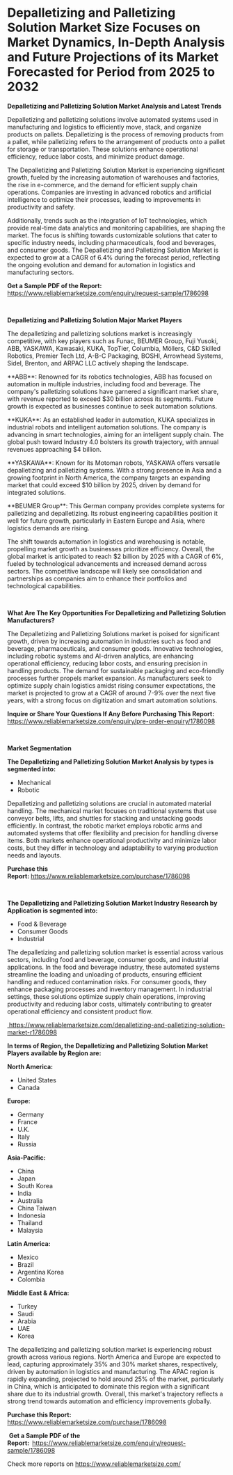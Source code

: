 <p><h1>Depalletizing and Palletizing Solution Market Size Focuses on Market Dynamics, In-Depth Analysis and Future Projections of its Market Forecasted for Period from 2025 to 2032</h1></p><p><strong>Depalletizing and Palletizing Solution Market Analysis and Latest Trends</strong></p>
<p><p>Depalletizing and palletizing solutions involve automated systems used in manufacturing and logistics to efficiently move, stack, and organize products on pallets. Depalletizing is the process of removing products from a pallet, while palletizing refers to the arrangement of products onto a pallet for storage or transportation. These solutions enhance operational efficiency, reduce labor costs, and minimize product damage.</p><p>The Depalletizing and Palletizing Solution Market is experiencing significant growth, fueled by the increasing automation of warehouses and factories, the rise in e-commerce, and the demand for efficient supply chain operations. Companies are investing in advanced robotics and artificial intelligence to optimize their processes, leading to improvements in productivity and safety.</p><p>Additionally, trends such as the integration of IoT technologies, which provide real-time data analytics and monitoring capabilities, are shaping the market. The focus is shifting towards customizable solutions that cater to specific industry needs, including pharmaceuticals, food and beverages, and consumer goods. The Depalletizing and Palletizing Solution Market is expected to grow at a CAGR of 6.4% during the forecast period, reflecting the ongoing evolution and demand for automation in logistics and manufacturing sectors.</p></p>
<p><strong>Get a Sample PDF of the Report:&nbsp;</strong> <a href="https://www.reliablemarketsize.com/enquiry/request-sample/1786098?utm_campaign=3205&utm_medium=2&utm_source=Github&utm_content=ia&utm_term=25032025&utm_id=depalletizing-and-palletizing-solution">https://www.reliablemarketsize.com/enquiry/request-sample/1786098</a></p>
<p>&nbsp;</p>
<p><strong>Depalletizing and Palletizing Solution Major Market Players</strong></p>
<p><p>The depalletizing and palletizing solutions market is increasingly competitive, with key players such as Funac, BEUMER Group, Fuji Yusoki, ABB, YASKAWA, Kawasaki, KUKA, TopTier, Columbia, Möllers, C&D Skilled Robotics, Premier Tech Ltd, A-B-C Packaging, BOSHI, Arrowhead Systems, Sidel, Brenton, and ARPAC LLC actively shaping the landscape.</p><p>**ABB**: Renowned for its robotics technologies, ABB has focused on automation in multiple industries, including food and beverage. The company's palletizing solutions have garnered a significant market share, with revenue reported to exceed $30 billion across its segments. Future growth is expected as businesses continue to seek automation solutions.</p><p>**KUKA**: As an established leader in automation, KUKA specializes in industrial robots and intelligent automation solutions. The company is advancing in smart technologies, aiming for an intelligent supply chain. The global push toward Industry 4.0 bolsters its growth trajectory, with annual revenues approaching $4 billion.</p><p>**YASKAWA**: Known for its Motoman robots, YASKAWA offers versatile depalletizing and palletizing systems. With a strong presence in Asia and a growing footprint in North America, the company targets an expanding market that could exceed $10 billion by 2025, driven by demand for integrated solutions.</p><p>**BEUMER Group**: This German company provides complete systems for palletizing and depalletizing. Its robust engineering capabilities position it well for future growth, particularly in Eastern Europe and Asia, where logistics demands are rising.</p><p>The shift towards automation in logistics and warehousing is notable, propelling market growth as businesses prioritize efficiency. Overall, the global market is anticipated to reach $2 billion by 2025 with a CAGR of 6%, fueled by technological advancements and increased demand across sectors. The competitive landscape will likely see consolidation and partnerships as companies aim to enhance their portfolios and technological capabilities.</p></p>
<p>&nbsp;</p>
<p><strong>What Are The Key Opportunities For Depalletizing and Palletizing Solution Manufacturers?</strong></p>
<p><p>The Depalletizing and Palletizing Solutions market is poised for significant growth, driven by increasing automation in industries such as food and beverage, pharmaceuticals, and consumer goods. Innovative technologies, including robotic systems and AI-driven analytics, are enhancing operational efficiency, reducing labor costs, and ensuring precision in handling products. The demand for sustainable packaging and eco-friendly processes further propels market expansion. As manufacturers seek to optimize supply chain logistics amidst rising consumer expectations, the market is projected to grow at a CAGR of around 7-9% over the next five years, with a strong focus on digitization and smart automation solutions.</p></p>
<p><strong>Inquire or Share Your Questions If Any Before Purchasing This Report:</strong> <a href="https://www.reliablemarketsize.com/enquiry/pre-order-enquiry/1786098?utm_campaign=3205&utm_medium=2&utm_source=Github&utm_content=ia&utm_term=25032025&utm_id=depalletizing-and-palletizing-solution">https://www.reliablemarketsize.com/enquiry/pre-order-enquiry/1786098</a></p>
<p>&nbsp;</p>
<p><strong>Market Segmentation</strong></p>
<p><strong>The Depalletizing and Palletizing Solution Market Analysis by types is segmented into:</strong></p>
<p><ul><li>Mechanical</li><li>Robotic</li></ul></p>
<p><p>Depalletizing and palletizing solutions are crucial in automated material handling. The mechanical market focuses on traditional systems that use conveyor belts, lifts, and shuttles for stacking and unstacking goods efficiently. In contrast, the robotic market employs robotic arms and automated systems that offer flexibility and precision for handling diverse items. Both markets enhance operational productivity and minimize labor costs, but they differ in technology and adaptability to varying production needs and layouts.</p></p>
<p><strong>Purchase this Report:&nbsp;</strong><a href="https://www.reliablemarketsize.com/purchase/1786098?utm_campaign=3205&utm_medium=2&utm_source=Github&utm_content=ia&utm_term=25032025&utm_id=depalletizing-and-palletizing-solution">https://www.reliablemarketsize.com/purchase/1786098</a></p>
<p>&nbsp;</p>
<p><strong>The Depalletizing and Palletizing Solution Market Industry Research by Application is segmented into:</strong></p>
<p><ul><li>Food & Beverage</li><li>Consumer Goods</li><li>Industrial</li></ul></p>
<p><p>The depalletizing and palletizing solution market is essential across various sectors, including food and beverage, consumer goods, and industrial applications. In the food and beverage industry, these automated systems streamline the loading and unloading of products, ensuring efficient handling and reduced contamination risks. For consumer goods, they enhance packaging processes and inventory management. In industrial settings, these solutions optimize supply chain operations, improving productivity and reducing labor costs, ultimately contributing to greater operational efficiency and consistent product flow.</p></p>
<p><a href="https://www.reliablemarketsize.com/depalletizing-and-palletizing-solution-market-r1786098?utm_campaign=3205&utm_medium=2&utm_source=Github&utm_content=ia&utm_term=25032025&utm_id=depalletizing-and-palletizing-solution">&nbsp;https://www.reliablemarketsize.com/depalletizing-and-palletizing-solution-market-r1786098</a></p>
<p><strong>In terms of Region, the Depalletizing and Palletizing Solution Market Players available by Region are:</strong></p>
<p>
    <p> <strong> North America: </strong>
        <ul>
            <li>United States</li>
            <li>Canada</li>
        </ul>
        </p> 
    <p> <strong> Europe: </strong>
        <ul>
            <li>Germany</li>
            <li>France</li>
            <li>U.K.</li>
            <li>Italy</li>
            <li>Russia</li>
        </ul>
        </p> 
    <p> <strong> Asia-Pacific: </strong>
        <ul>
            <li>China</li>
            <li>Japan</li>
            <li>South Korea</li>
            <li>India</li>
            <li>Australia</li>
            <li>China Taiwan</li>
            <li>Indonesia</li>
            <li>Thailand</li>
            <li>Malaysia</li>
        </ul>
        </p> 
    <p> <strong> Latin America: </strong>
        <ul>
            <li>Mexico</li>
            <li>Brazil</li>
            <li>Argentina Korea</li>
            <li>Colombia</li>
        </ul>
        </p> 
    <p> <strong> Middle East & Africa: </strong>
        <ul>
            <li>Turkey</li>
            <li>Saudi</li>
            <li>Arabia</li>
            <li>UAE</li>
            <li>Korea</li>
        </ul>
    </p>
    </p>
<p><p>The depalletizing and palletizing solution market is experiencing robust growth across various regions. North America and Europe are expected to lead, capturing approximately 35% and 30% market shares, respectively, driven by automation in logistics and manufacturing. The APAC region is rapidly expanding, projected to hold around 25% of the market, particularly in China, which is anticipated to dominate this region with a significant share due to its industrial growth. Overall, this market's trajectory reflects a strong trend towards automation and efficiency improvements globally.</p></p>
<p><strong>Purchase this Report: </strong><a href="https://www.reliablemarketsize.com/purchase/1786098?utm_campaign=3205&utm_medium=2&utm_source=Github&utm_content=ia&utm_term=25032025&utm_id=depalletizing-and-palletizing-solution">https://www.reliablemarketsize.com/purchase/1786098</a></p>
<p>&nbsp;<strong>Get a Sample PDF of the Report:&nbsp;&nbsp;</strong><a href="https://www.reliablemarketsize.com/enquiry/request-sample/1786098?utm_campaign=3205&utm_medium=2&utm_source=Github&utm_content=ia&utm_term=25032025&utm_id=depalletizing-and-palletizing-solution">https://www.reliablemarketsize.com/enquiry/request-sample/1786098</a></p>
<p><strong></strong></p>
<p>Check more reports on <a href="https://www.reliablemarketsize.com/?utm_campaign=3205&utm_medium=2&utm_source=Github&utm_content=ia&utm_term=25032025&utm_id=depalletizing-and-palletizing-solution">https://www.reliablemarketsize.com/</a></p>
